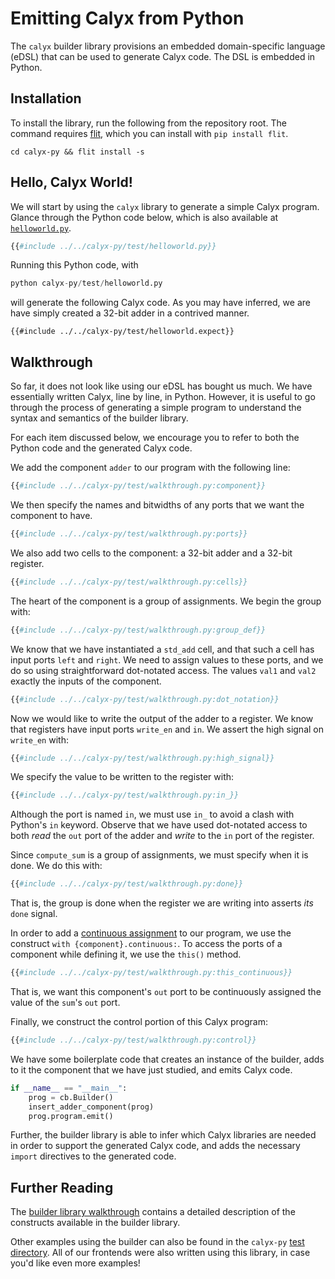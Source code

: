 # Emitting Calyx from Python

The `calyx` builder library provisions an embedded domain-specific language (eDSL) that can be used to generate Calyx code.
The DSL is embedded in Python.

## Installation

To install the library, run the following from the repository root.
The command requires [flit][], which you can install with `pip install flit`.

```
cd calyx-py && flit install -s
```

## Hello, Calyx World!

We will start by using the `calyx` library to generate a simple Calyx program.
Glance through the Python code below, which is also available at [`helloworld.py`][helloworld].

```python
{{#include ../../calyx-py/test/helloworld.py}}
```
Running this Python code, with
```python
python calyx-py/test/helloworld.py
```
will generate the following Calyx code.
As you may have inferred, we are have simply created a 32-bit adder in a contrived manner.

```calyx
{{#include ../../calyx-py/test/helloworld.expect}}
```

## Walkthrough

So far, it does not look like using our eDSL has bought us much.
We have essentially written Calyx, line by line, in Python.
However, it is useful to go through the process of generating a simple program to understand the syntax and semantics of the builder library.

For each item discussed below, we encourage you to refer to both the Python code and the generated Calyx code.

We add the component `adder` to our program with the following line:

```python
{{#include ../../calyx-py/test/walkthrough.py:component}}
```

We then specify the names and bitwidths of any ports that we want the component to have.

```python
{{#include ../../calyx-py/test/walkthrough.py:ports}}
```

We also add two cells to the component: a 32-bit adder and a 32-bit register.

```python
{{#include ../../calyx-py/test/walkthrough.py:cells}}
```

The heart of the component is a group of assignments.
We begin the group with:

```python
{{#include ../../calyx-py/test/walkthrough.py:group_def}}
```

We know that we have instantiated a `std_add` cell, and that such a cell has input ports `left` and `right`.
We need to assign values to these ports, and we do so using straightforward dot-notated access.
The values `val1` and `val2` exactly the inputs of the component.

```python
{{#include ../../calyx-py/test/walkthrough.py:dot_notation}}
```

Now we would like to write the output of the adder to a register.
We know that registers have input ports `write_en` and `in`.
We assert the high signal on `write_en` with:
```python
{{#include ../../calyx-py/test/walkthrough.py:high_signal}}
```
We specify the value to be written to the register with:
```python
{{#include ../../calyx-py/test/walkthrough.py:in_}}
```
Although the port is named `in`, we must use `in_` to avoid a clash with Python's `in` keyword.
Observe that we have used dot-notated access to both _read_ the `out` port of the adder and _write_ to the `in` port of the register.

Since `compute_sum` is a group of assignments, we must specify when it is done. We do this with:

```python
{{#include ../../calyx-py/test/walkthrough.py:done}}
```
That is, the group is done when the register we are writing into asserts _its_ `done` signal.

In order to add a [continuous assignment][cont] to our program, we use the construct `with {component}.continuous:`.
To access the ports of a component while defining it, we use the `this()` method.

```python
{{#include ../../calyx-py/test/walkthrough.py:this_continuous}}
```
That is, we want this component's `out` port to be continuously assigned the value of the `sum`'s `out` port.

Finally, we construct the control portion of this Calyx program:

```python
{{#include ../../calyx-py/test/walkthrough.py:control}}
```

We have some boilerplate code that creates an instance of the builder, adds to it the component that we have just studied, and emits Calyx code.
```python
if __name__ == "__main__":
    prog = cb.Builder()
    insert_adder_component(prog)
    prog.program.emit()
```
Further, the builder library is able to infer which Calyx libraries are needed in order to support the generated Calyx code, and adds the necessary `import` directives to the generated code.

## Further Reading

The [builder library walkthrough][walkthrough] contains a detailed description of the constructs available in the builder library.

Other examples using the builder can also be found in the `calyx-py` [test directory][test]. All of our frontends were also written using this library, in case you'd like even more examples!

[cont]: ../lang/ref.md#continuous-assignments
[flit]: https://flit.readthedocs.io/en/latest/
[godone]: ..lang/ref.md#the-go-done-interface
[guarded]: ../lang/ref.md#guarded-assignments
[walkthrough]: walkthrough.md
[test]: https://github.com/calyxir/calyx/tree/master/calyx-py/test/
[helloworld]: https://github.com/calyxir/calyx/blob/master/calyx-py/test/helloworld.py
